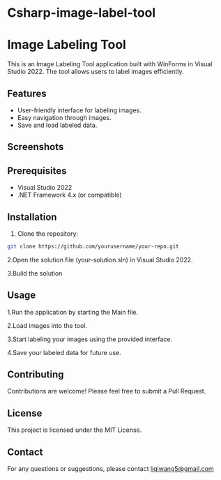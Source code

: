 # Csharp-image-label-tool

# Image Labeling Tool

This is an Image Labeling Tool application built with WinForms in Visual Studio 2022. The tool allows users to label images efficiently.

## Features

- User-friendly interface for labeling images.
- Easy navigation through images.
- Save and load labeled data.

## Screenshots





## Prerequisites

- Visual Studio 2022
- .NET Framework 4.x (or compatible)

## Installation

1. Clone the repository:

```sh
git clone https://github.com/yourusername/your-repo.git

```
2.Open the solution file (your-solution.sln) in Visual Studio 2022.



3.Build the solution

## Usage
1.Run the application by starting the Main file.

2.Load images into the tool.

3.Start labeling your images using the provided interface.

4.Save your labeled data for future use.

## Contributing
Contributions are welcome! Please feel free to submit a Pull Request.

## License
This project is licensed under the MIT License.

## Contact
For any questions or suggestions, please contact liqiwang5@gmail.com


